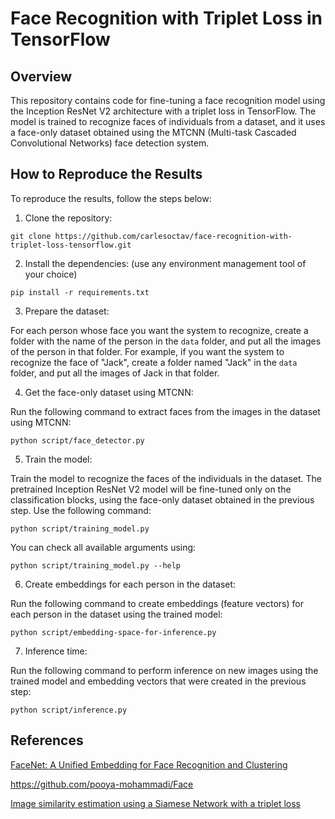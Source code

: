 # Face Recognition with Triplet Loss in TensorFlow

## Overview

This repository contains code for fine-tuning a face recognition model using the Inception ResNet V2 architecture with a triplet loss in TensorFlow. The model is trained to recognize faces of individuals from a dataset, and it uses a face-only dataset obtained using the MTCNN (Multi-task Cascaded Convolutional Networks) face detection system.



## How to Reproduce the Results

To reproduce the results, follow the steps below:

1. Clone the repository:

```
git clone https://github.com/carlesoctav/face-recognition-with-triplet-loss-tensorflow.git
```

2. Install the dependencies: (use any environment management tool of your choice)

```
pip install -r requirements.txt
```

3. Prepare the dataset:

For each person whose face you want the system to recognize, create a folder with the name of the person in the `data` folder, and put all the images of the person in that folder. For example, if you want the system to recognize the face of "Jack", create a folder named "Jack" in the `data` folder, and put all the images of Jack in that folder.

4. Get the face-only dataset using MTCNN:

Run the following command to extract faces from the images in the dataset using MTCNN:

```
python script/face_detector.py
```

5. Train the model:

Train the model to recognize the faces of the individuals in the dataset. The pretrained Inception ResNet V2 model will be fine-tuned only on the classification blocks, using the face-only dataset obtained in the previous step. Use the following command:

```
python script/training_model.py
```

You can check all available arguments using:

```
python script/training_model.py --help
```

6. Create embeddings for each person in the dataset:

Run the following command to create embeddings (feature vectors) for each person in the dataset using the trained model:

```
python script/embedding-space-for-inference.py
```

7. Inference time:

Run the following command to perform inference on new images using the trained model and embedding vectors that were created in the previous step:

```
python script/inference.py
```

## References
[FaceNet: A Unified Embedding for Face Recognition and Clustering](https://arxiv.org/abs/1503.03832)

[https://github.com/pooya-mohammadi/Face ](https://github.com/pooya-mohammadi/Face)

[Image similarity estimation using a Siamese Network with a triplet loss](https://keras.io/examples/vision/siamese_network/)

